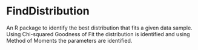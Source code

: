 # FindDistribution
An R package to identify the best distribution that fits a given data sample. Using Chi-squared Goodness of Fit the distribution is identified 
and using Method of Moments the parameters are identified. 
